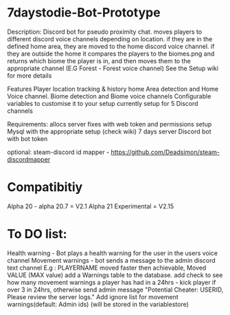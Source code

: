 # 7daystodie-Bot-Prototype

Description:
Discord bot for pseudo proximity chat. moves players to different discord voice channels depending on location.
if they are in the defined home area, they are moved to the home discord voice channel.
if they are outside the home it compares the players to the biomes.png and returns which biome the player is in, and then moves them to the appropriate channel (E.G Forest - Forest voice channel)
See the Setup wiki for more details

Features
Player location tracking & history
home Area detection and Home Voice channel.
Biome detection and Biome voice channels
Configurable variables to customise it to your setup
currently setup for 5 Discord channels

Requirements:
allocs server fixes with web token and permissions setup
Mysql with the appropriate setup (check wiki)
7 days server
Discord bot with bot token

optional:
steam-discord id mapper - https://github.com/Deadsimon/steam-discordmapper

# Compatibitiy

Alpha 20 - alpha 20.7 = V2.1
Alpha 21 Experimental = V2.15

# To DO list:
Health warning - Bot plays a health warning for the user in the users voice channel
Movement warnings - bot sends a message to the admin discord text channel E.g : PLAYERNAME moved faster then achievable, Moved VALUE (MAX value)
add a Warnings table to the database.
add check to see how many movement warnings a player has had in a 24hrs - kick player if over 3 in 24hrs, otherwise send admin message "Potential Cheater: USERID, Please review the server logs."
Add ignore list for movement warnings(default: Admin ids) (will be stored in the variablestore)
